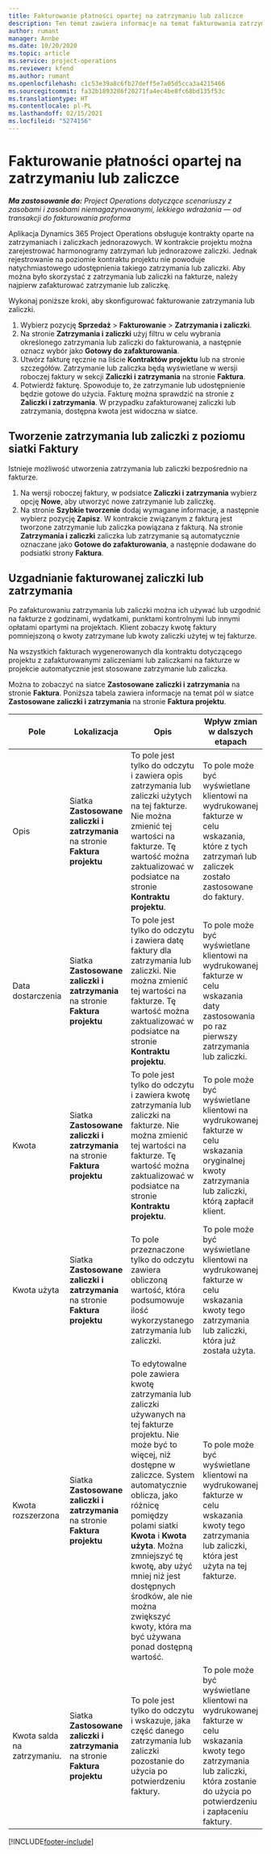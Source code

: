 ```yaml
---
title: Fakturowanie płatności opartej na zatrzymaniu lub zaliczce
description: Ten temat zawiera informacje na temat fakturowania zatrzymania lub zaliczki w Project Operations.
author: rumant
manager: Annbe
ms.date: 10/20/2020
ms.topic: article
ms.service: project-operations
ms.reviewer: kfend
ms.author: rumant
ms.openlocfilehash: c1c53e39a8c6fb27deff5e7a05d5cca3a4215466
ms.sourcegitcommit: fa32b1893286f20271fa4ec4be8fc68bd135f53c
ms.translationtype: HT
ms.contentlocale: pl-PL
ms.lasthandoff: 02/15/2021
ms.locfileid: "5274156"
---
```

# <a name="invoice-a-retainer-or-an-advance"></a>Fakturowanie płatności opartej na zatrzymaniu lub zaliczce

_**Ma zastosowanie do:** Project Operations dotyczące scenariuszy z zasobami i zasobami niemagazynowanymi, lekkiego wdrażania — od transakcji do fakturowania proforma_

Aplikacja Dynamics 365 Project Operations obsługuje kontrakty oparte na zatrzymaniach i zaliczkach jednorazowych. W kontrakcie projektu można zarejestrować harmonogramy zatrzymań lub jednorazowe zaliczki. Jednak rejestrowanie na poziomie kontraktu projektu nie powoduje natychmiastowego udostępnienia takiego zatrzymania lub zaliczki. Aby można było skorzystać z zatrzymania lub zaliczki na fakturze, należy najpierw zafakturować zatrzymanie lub zaliczkę.

Wykonaj poniższe kroki, aby skonfigurować fakturowanie zatrzymania lub zaliczki.

1. Wybierz pozycję **Sprzedaż** > **Fakturowanie** > **Zatrzymania i zaliczki**. 
2. Na stronie **Zatrzymania i zaliczki** użyj filtru w celu wybrania określonego zatrzymania lub zaliczki do fakturowania, a następnie oznacz wybór jako **Gotowy do zafakturowania**.
3. Utwórz fakturę ręcznie na liście **Kontraktów projektu** lub na stronie szczegółów. Zatrzymanie lub zaliczka będą wyświetlane w wersji roboczej faktury w sekcji **Zaliczki i zatrzymania** na stronie **Faktura**.
4. Potwierdź fakturę. Spowoduje to, że zatrzymanie lub udostępnienie będzie gotowe do użycia. Fakturę można sprawdzić na stronie z **Zaliczki i zatrzymania**. W przypadku zafakturowanej zaliczki lub zatrzymania, dostępna kwota jest widoczna w siatce.

## <a name="create-a-retainer-or-advance-from-the-invoice-grid"></a>Tworzenie zatrzymania lub zaliczki z poziomu siatki Faktury

Istnieje możliwość utworzenia zatrzymania lub zaliczki bezpośrednio na fakturze.

1. Na wersji roboczej faktury, w podsiatce **Zaliczki i zatrzymania** wybierz opcję **Nowe**, aby utworzyć nowe zatrzymanie lub zaliczkę. 
2. Na stronie **Szybkie tworzenie** dodaj wymagane informacje, a następnie wybierz pozycję **Zapisz**. W kontrakcie związanym z fakturą jest tworzone zatrzymanie lub zaliczka powiązana z fakturą. Na stronie **Zatrzymania i zaliczki** zaliczka lub zatrzymanie są automatycznie oznaczane jako **Gotowe do zafakturowania**, a następnie dodawane do podsiatki strony **Faktura**.

## <a name="reconcile-an-invoiced-retainer-or-advance"></a>Uzgadnianie fakturowanej zaliczki lub zatrzymania

Po zafakturowaniu zatrzymania lub zaliczki można ich używać lub uzgodnić na fakturze z godzinami, wydatkami, punktami kontrolnymi lub innymi opłatami opartymi na projektach. Klient zobaczy kwotę faktury pomniejszoną o kwoty zatrzymane lub kwoty zaliczki użytej w tej fakturze.

Na wszystkich fakturach wygenerowanych dla kontraktu dotyczącego projektu z zafakturowanymi zaliczeniami lub zaliczkami na fakturze w projekcie automatycznie jest stosowane zatrzymanie lub zaliczka.

Można to zobaczyć na siatce **Zastosowane zaliczki i zatrzymania** na stronie **Faktura**. Poniższa tabela zawiera informacje na temat pól w siatce **Zastosowane zaliczki i zatrzymania** na stronie **Faktura projektu**.

| Pole | Lokalizacja | Opis | Wpływ zmian w dalszych etapach |
| --- | --- | --- | --- |
| Opis | Siatka **Zastosowane zaliczki i zatrzymania** na stronie **Faktura projektu** |To pole jest tylko do odczytu i zawiera opis zatrzymania lub zaliczki użytych na tej fakturze. Nie można zmienić tej wartości na fakturze. Tę wartość można zaktualizować w podsiatce na stronie **Kontraktu projektu**. | To pole może być wyświetlane klientowi na wydrukowanej fakturze w celu wskazania, które z tych zatrzymań lub zaliczek zostało zastosowane do faktury. |
| Data dostarczenia | Siatka **Zastosowane zaliczki i zatrzymania** na stronie **Faktura projektu**  | To pole jest tylko do odczytu i zawiera datę faktury dla zatrzymania lub zaliczki. Nie można zmienić tej wartości na fakturze. Tę wartość można zaktualizować w podsiatce na stronie **Kontraktu projektu**. | To pole może być wyświetlane klientowi na wydrukowanej fakturze w celu wskazania daty zastosowania po raz pierwszy zatrzymania lub zaliczki. |
| Kwota | Siatka **Zastosowane zaliczki i zatrzymania** na stronie **Faktura projektu**  | To pole jest tylko do odczytu i zawiera kwotę zatrzymania lub zaliczki na fakturze. Nie można zmienić tej wartości na fakturze. Tę wartość można zaktualizować w podsiatce na stronie **Kontraktu projektu**. | To pole może być wyświetlane klientowi na wydrukowanej fakturze w celu wskazania oryginalnej kwoty zatrzymania lub zaliczki, którą zapłacił klient. |
| Kwota użyta | Siatka **Zastosowane zaliczki i zatrzymania** na stronie **Faktura projektu**  | To pole przeznaczone tylko do odczytu zawiera obliczoną wartość, która podsumowuje ilość wykorzystanego zatrzymania lub zaliczki. | To pole może być wyświetlane klientowi na wydrukowanej fakturze w celu wskazania kwoty tego zatrzymania lub zaliczki, która już została użyta. |
| Kwota rozszerzona | Siatka **Zastosowane zaliczki i zatrzymania** na stronie **Faktura projektu**  | To edytowalne pole zawiera kwotę zatrzymania lub zaliczki używanych na tej fakturze projektu. Nie może być to więcej, niż dostępne w zaliczce. System automatycznie oblicza, jako różnicę pomiędzy polami siatki **Kwota** i **Kwota użyta**. Można zmniejszyć tę kwotę, aby użyć mniej niż jest dostępnych środków, ale nie można zwiększyć kwoty, która ma być używana ponad dostępną wartość. | To pole może być wyświetlane klientowi na wydrukowanej fakturze w celu wskazania kwoty tego zatrzymania lub zaliczki, która jest użyta na tej fakturze. |
| Kwota salda na zatrzymaniu. | Siatka **Zastosowane zaliczki i zatrzymania** na stronie **Faktura projektu**  | To pole jest tylko do odczytu i wskazuje, jaka część danego zatrzymania lub zaliczki pozostanie do użycia po potwierdzeniu faktury. | To pole może być wyświetlane klientowi na wydrukowanej fakturze w celu wskazania kwoty tego zatrzymania lub zaliczki, która zostanie do użycia po potwierdzeniu i zapłaceniu faktury. |


[!INCLUDE[footer-include](../../includes/footer-banner.md)]